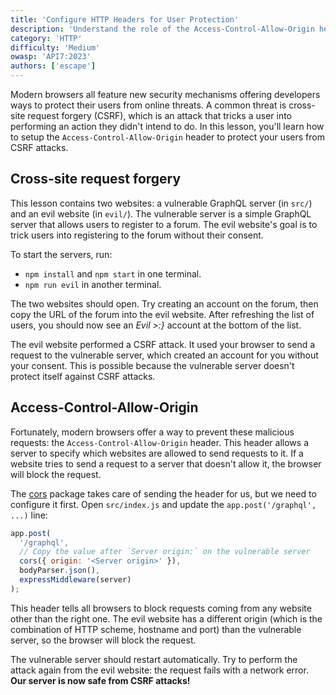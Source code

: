 ```yaml
---
title: 'Configure HTTP Headers for User Protection'
description: 'Understand the role of the Access-Control-Allow-Origin header in safeguarding users from cross-site request forgery (CSRF) attacks.'
category: 'HTTP'
difficulty: 'Medium'
owasp: 'API7:2023'
authors: ['escape']
---
```


Modern browsers all feature new security mechanisms offering developers ways to protect their users from online threats. A common threat is cross-site request forgery (CSRF), which is an attack that tricks a user into performing an action they didn't intend to do. In this lesson, you'll learn how to setup the `Access-Control-Allow-Origin` header to protect your users from CSRF attacks.

## Cross-site request forgery

This lesson contains two websites: a vulnerable GraphQL server (in `src/`) and an evil website (in `evil/`). The vulnerable server is a simple GraphQL server that allows users to register to a forum. The evil website's goal is to trick users into registering to the forum without their consent.

To start the servers, run:

- `npm install` and `npm start` in one terminal.
- `npm run evil` in another terminal.

The two websites should open. Try creating an account on the forum, then copy the URL of the forum into the evil website. After refreshing the list of users, you should now see an _Evil >:}_ account at the bottom of the list.

The evil website performed a CSRF attack. It used your browser to send a request to the vulnerable server, which created an account for you without your consent. This is possible because the vulnerable server doesn't protect itself against CSRF attacks.

## Access-Control-Allow-Origin

Fortunately, modern browsers offer a way to prevent these malicious requests: the `Access-Control-Allow-Origin` header. This header allows a server to specify which websites are allowed to send requests to it. If a website tries to send a request to a server that doesn't allow it, the browser will block the request.

The [cors](https://www.npmjs.com/package/cors) package takes care of sending the header for us, but we need to configure it first. Open `src/index.js` and update the `app.post('/graphql', ...)` line:

```js
app.post(
  '/graphql',
  // Copy the value after `Server origin:` on the vulnerable server
  cors({ origin: '<Server origin>' }),
  bodyParser.json(),
  expressMiddleware(server)
);
```

This header tells all browsers to block requests coming from any website other than the right one. The evil website has a different origin (which is the combination of HTTP scheme, hostname and port) than the vulnerable server, so the browser will block the request.

The vulnerable server should restart automatically. Try to perform the attack again from the evil website: the request fails with a network error. **Our server is now safe from CSRF attacks!**
